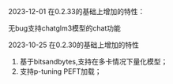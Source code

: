2023-12-01 在0.2.33的基础上增加的特性：

无bug支持chatglm3模型的chat功能

2023-10-25 在0.2.30的基础上增加的特性

1. 基于bitsandbytes,支持在多卡情况下量化模型；
2. 支持p-tuning PEFT加载；
